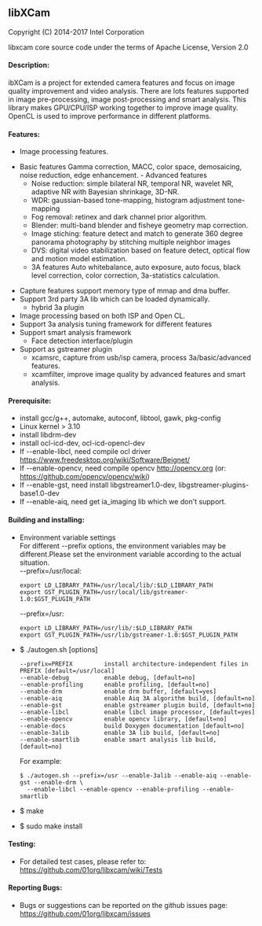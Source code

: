 ## libXCam

Copyright (C) 2014-2017 Intel Corporation

libxcam core source code under the terms of Apache License, Version 2.0

#### Description:
ibXCam is a project for extended camera features and focus on image
quality improvement and video analysis. There are lots features supported
in image pre-processing, image post-processing and smart analysis. This
library makes GPU/CPU/ISP working together to improve image quality.
OpenCL is used to improve performance in different platforms.

#### Features:
  * Image processing features.
   - Basic features
       Gamma correction, MACC, color space, demosaicing, noise reduction,
       edge enhancement.
    - Advanced features
       - Noise reduction: simple bilateral NR, temporal NR, wavelet NR,
         adaptive NR with Bayesian shrinkage, 3D-NR.
       - WDR: gaussian-based tone-mapping, histogram adjustment tone-mapping
       - Fog removal: retinex and dark channel prior algorithm.
       - Blender: multi-band blender and fisheye geometry map correction.
       - Image stiching: feature detect and match to generate 360 degree
         panorama photography by stitching multiple neighbor images
       - DVS: digital video stabilization based on feature detect, optical flow
         and motion model estimation.
     - 3A features
       Auto whitebalance, auto exposure, auto focus, black level correction,
       color correction, 3a-statistics calculation.
  * Capture features support memory type of mmap and dma buffer.
  * Support 3rd party 3A lib which can be loaded dynamically.
       - hybrid 3a plugin
  * Image processing based on both ISP and Open CL.
  * Support 3a analysis tuning framework for different features
  * Support smart analysis framework
       - Face detection interface/plugin
  * Support as gstreamer plugin
       - xcamsrc, capture from usb/isp camera, process 3a/basic/advanced features.
       - xcamfilter, improve image quality by advanced features and smart analysis.

#### Prerequisite:
  * install gcc/g++, automake, autoconf, libtool, gawk, pkg-config
  * Linux kernel > 3.10
  * install libdrm-dev
  * install ocl-icd-dev, ocl-icd-opencl-dev
  * If --enable-libcl, need compile ocl driver <https://www.freedesktop.org/wiki/Software/Beignet/>
  * If --enable-opencv, need compile opencv <http://opencv.org> (or: <https://github.com/opencv/opencv/wiki>)
  * If --enable-gst, need install libgstreamer1.0-dev, libgstreamer-plugins-base1.0-dev
  * If --enable-aiq, need get ia_imaging lib which we don't support.

#### Building and installing:
  * Environment variable settings<BR>
    For different --prefix options, the environment variables may be different.Please set the environment variable according to the actual situation.<BR>
    --prefix=/usr/local:

        export LD_LIBRARY_PATH=/usr/local/lib/:$LD_LIBRARY_PATH
        export GST_PLUGIN_PATH=/usr/local/lib/gstreamer-1.0:$GST_PLUGIN_PATH

    --prefix=/usr:

        export LD_LIBRARY_PATH=/usr/lib/:$LD_LIBRARY_PATH
        export GST_PLUGIN_PATH=/usr/lib/gstreamer-1.0:$GST_PLUGIN_PATH

  * $ ./autogen.sh [options]

        --prefix=PREFIX         install architecture-independent files in PREFIX [default=/usr/local]
        --enable-debug          enable debug, [default=no]
        --enable-profiling      enable profiling, [default=no]
        --enable-drm            enable drm buffer, [default=yes]
        --enable-aiq            enable Aiq 3A algorithm build, [default=no]
        --enable-gst            enable gstreamer plugin build, [default=no]
        --enable-libcl          enable libcl image processor, [default=yes]
        --enable-opencv         enable opencv library, [default=no]
        --enable-docs           build Doxygen documentation [default=no]
        --enable-3alib          enable 3A lib build, [default=no]
        --enable-smartlib       enable smart analysis lib build, [default=no]

    For example:

        $ ./autogen.sh --prefix=/usr --enable-3alib --enable-aiq --enable-gst --enable-drm \
          --enable-libcl --enable-opencv --enable-profiling --enable-smartlib

  * $ make
  * $ sudo make install

#### Testing:
  * For detailed test cases, please refer to:<BR>
    <https://github.com/01org/libxcam/wiki/Tests>

#### Reporting Bugs:
  * Bugs or suggestions can be reported on the github issues page:<BR>
    <https://github.com/01org/libxcam/issues>
